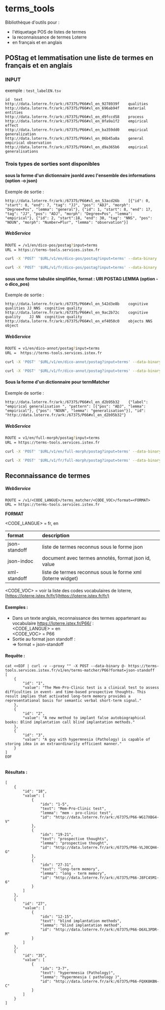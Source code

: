 # terms_tools

Bibliothèque d'outils pour :
- l'étiquetage POS de listes de termes  
- la reconnaissance de termes Loterre  
- en français et en anglais

## POStag et lemmatisation une liste de termes en français et en anglais  

### INPUT

exemple : `test_labelEN.tsv`

```tsv
id	text  
http://data.loterre.fr/ark:/67375/P66#xl_en_9278939f	qualities 
http://data.loterre.fr/ark:/67375/P66#xl_en_696ab94f	material entities
http://data.loterre.fr/ark:/67375/P66#xl_en_d9fccd58	process
http://data.loterre.fr/ark:/67375/P66#xl_en_0fa9a1f2	empirical effect
http://data.loterre.fr/ark:/67375/P66#xl_en_ba359dd0	empirical generalization
http://data.loterre.fr/ark:/67375/P66#xl_en_06b45a8a	general empirical observation
http://data.loterre.fr/ark:/67375/P66#xl_en_d9a365b6	empirical generalisations
```

### Trois types de sorties sont disponibles  

#### sous la forme d'un dictionnaire jsonld avec l'ensemble des informations (option -o json)

Exemple de sortie :

```tsv
http://data.loterre.fr/ark:/67375/P66#xl_en_53acd26b	[{"id": 0, "start": 0, "end": 7, "tag": "JJ", "pos": "ADJ", "morph": "Degree=Pos", "lemma": "general"}, {"id": 1, "start": 8, "end": 17, "tag": "JJ", "pos": "ADJ", "morph": "Degree=Pos", "lemma": "empirical"}, {"id": 2, "start":18, "end": 30, "tag": "NNS", "pos": "NOUN", "morph": "Number=Plur", "lemma": "observation"}]
```

##### WebService

```bash
ROUTE = /v1/en/dico-pos/postag?input=terms    
URL = https://terms-tools.services.istex.fr    

curl -X 'POST' '$URL/v1/en/dico-pos/postag?input=terms' --data-binary '@../terms_tools/test/data/test_labelEN.tsv'  

curl -X 'POST' '$URL/v1/fr/dico-pos/postag?input=terms' --data-binary '@../terms_tools/test/data/test_labelFR.tsv'  
```

#### sous une forme tabulée simplifiée, format :    URI   POSTAG LEMMA      (option -o dico_pos)

Exemple de sortie :

```tsv
http://data.loterre.fr/ark:/67375/P66#xl_en_542d3e8b	cognitive qualities	JJ NNS	cognitive quality
http://data.loterre.fr/ark:/67375/P66#xl_en_9ac2b72c	cognitive quality	 JJ NN	cognitive quality
http://data.loterre.fr/ark:/67375/P66#xl_en_ef4050c0	objects	NNS	object  
```

##### WebService

```bash
ROUTE = v1/en/dico-annot/postag?input=terms  
URL =  https://terms-tools.services.istex.fr   

curl -X 'POST' '$URL/v1/en/dico-annot/postag?input=terms' --data-binary '@../terms_tools/test/data/test_labelEN.tsv'

curl -X 'POST' '$URL/v1/fr/dico-annot/postag?input=terms' --data-binary '@../terms_tools/test/data/test_labelFR.tsv'
```

#### Sous la forme d'un dictionnaire pour termMatcher

Exemple de sortie :

```tsv
http://data.loterre.fr/ark:/67375/P66#xl_en_d2b95b32	{"label": "empirical generalisation ", "pattern": [{"pos": "ADJ", "lemma": "empirical"}, {"pos": "NOUN", "lemma": "generalisation"}], "id": "http://data.loterre.fr/ark:/67375/P66#xl_en_d2b95b32"}  
```

##### WebService



```bash
ROUTE = v1/en/full-morph/postag?input=terms  
URL = https://terms-tools.services.istex.fr  

curl -X 'POST' '$URL/v1/en/full-morph/postag?input=terms' --data-binary '@../terms_tools/test/data/test_labelEN.tsv'  

curl -X 'POST' '$URL/v1/fr/full-morph/postag?input=terms' --data-binary '@../terms_tools/test/data/test_labelFR.tsv'  
```

## Reconnaissance de termes


##### WebService

```
ROUTE = /v1/<CODE_LANGUE>/terms_matcher/<CODE_VOC>/format=<FORMAT>  
URL = https://terms-tools.services.istex.fr  
```

**FORMAT**

<CODE_LANGUE> = fr, en

|  format | description |
| :--------------- | :--------------- |
| json-standoff | liste de termes reconnus sous le forme json |
| json-indoc| document avec termes annotés, format json id, value |
| xml-standoff | liste de termes reconnus sous le forme xml (loterre widget) |

<CODE_VOC> = voir la liste des codes vocabulaires de loterre, [https://loterre.istex.fr/fr/](https://loterre.istex.fr/fr/)


#### Exemples :

- Dans un texte anglais, reconnaissance des termes appartenant au vocabulaire  https://loterre.istex.fr/P66/  :  
<CODE_LANGUE> = en  
<CODE_VOC> = P66   
- Sortie au format json standoff :  
=> format = json-standoff

#### Requête :

```
cat <<EOF | curl -v --proxy "" -X POST --data-binary @- https://terms-tools.services.istex.fr/v1/en/terms-matcher/P66?format=json-standoff
[
    {
        "id": "1",
        "value": "The Mem-Pro-Clinic test is a clinical test to assess difficulties in event- and time-based prospective thoughts. This result implies that activated long-term memory provides a representational basis for semantic verbal short-term signal."
    },
    {
        "id": "2",
        "value": "A new method to implant false autobiographical books: Blind implantation call blind implantation methods."
    },
    {
        "id": "3",
        "value": "A guy with hypermnesia (Pathology) is capable of storing idea in an extraordinarily efficient manner."
    }
]
EOF
   
```

#### Résultats :
```
[
    {
        "id": "18",
        "value": [
            {
                "idx": "1-5",
                "text": "Mem-Pro-Clinic test",
                "lemma": "mem - pro-clinic test",
                "id": "http://data.loterre.fr/ark:/67375/P66-WG17XBG4-V"
            },
            {
                "idx": "19-21",
                "text": "prospective thoughts",
                "lemma": "prospective thought",
                "id": "http://data.loterre.fr/ark:/67375/P66-VLJ0CQH4-G"
            },
            {
                "idx": "27-31",
                "text": "long-term memory",
                "lemma": "long - term memory",
                "id": "http://data.loterre.fr/ark:/67375/P66-J8FC45M1-6"
            }
        ]
    },
    {
        "id": "27",
        "value": [
            {
                "idx": "12-15",
                "text": "blind implantation methods",
                "lemma": "blind implantation method",
                "id": "http://data.loterre.fr/ark:/67375/P66-D6XL3PDR-M"
            }
        ]
    },
    {
        "id": "35",
        "value": [
            {
                "idx": "3-7",
                "text": "hypermnesia (Pathology)",
                "lemma": "hypermnesia ( pathology )",
                "id": "http://data.loterre.fr/ark:/67375/P66-FQXK8KBN-C"
            }
        ]
    }
]
```
